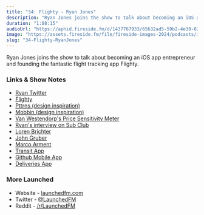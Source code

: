 ```yaml
---
title: "34: Flighty - Ryan Jones"
description: "Ryan Jones joins the show to talk about becoming an iOS app entrepreneur and founding the fantastic flight tracking app Flighty."
duration: "1:08:15"
audioUrl: "https://aphid.fireside.fm/d/1437767933/65632ad5-59b2-4e30-82d1-13845dce07dd/ed78d0df-ad5b-48a4-b43d-d2b9bd73dcaa.mp3"
image: "https://assets.fireside.fm/file/fireside-images-2024/podcasts/images/6/65632ad5-59b2-4e30-82d1-13845dce07dd/episodes/e/ed78d0df-ad5b-48a4-b43d-d2b9bd73dcaa/cover.jpg?v=1"
slug: "34-Flighty-RyanJones"
---
```


<p>Ryan Jones joins the show to talk about becoming an iOS app entrepreneur and founding the fantastic flight tracking app Flighty.</p>

<h3>Links &amp; Show Notes</h3>

<ul>
<li><a href="https://twitter.com/rjonesy" rel="nofollow">Ryan Twitter</a></li>
<li><a href="https://www.flightyapp.com" rel="nofollow">Flighty</a></li>
<li><a href="https://www.pttrns.com" rel="nofollow">Pttrns (design inspiration)</a></li>
<li><a href="https://mobbin.design/browse/ios/apps" rel="nofollow">Mobbin (design inspiration)</a></li>
<li><a href="https://en.wikipedia.org/wiki/Van_Westendorp%27s_Price_Sensitivity_Meter" rel="nofollow">Van Westendorp&#39;s Price Sensitivity Meter</a></li>
<li><a href="https://subclub.com/episode/ryan-jones-going-all-in-on-indie-app-development" rel="nofollow">Ryan&#39;s interview on Sub Club</a></li>
<li><a href="https://twitter.com/lorenb" rel="nofollow">Loren Brichter</a></li>
<li><a href="https://twitter.com/gruber?ref_src=twsrc%5Egoogle%7Ctwcamp%5Eserp%7Ctwgr%5Eauthor" rel="nofollow">John Gruber</a></li>
<li><a href="https://twitter.com/marcoarment" rel="nofollow">Marco Arment</a></li>
<li><a href="https://transitapp.com" rel="nofollow">Transit App</a></li>
<li><a href="https://github.com/mobile" rel="nofollow">Github Mobile App</a></li>
<li><a href="https://deliveries.app/en.html" rel="nofollow">Deliveries App</a></li>
</ul>

<h3>More Launched</h3>

<ul>
<li>Website - <a href="https://launchedfm.com" rel="nofollow">launchedfm.com</a></li>
<li>Twitter - <a href="https://twitter.com/launchedfm" rel="nofollow">@LaunchedFM</a></li>
<li>Reddit - <a href="https://www.reddit.com/r/LaunchedFM/" rel="nofollow">/r/LaunchedFM</a></li>
</ul>
